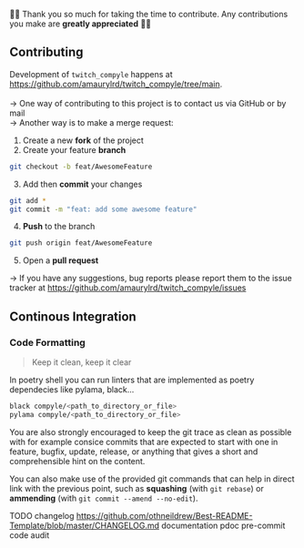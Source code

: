 <!-- markdownlint-disable MD029 MD041 -->
🎉🎉 Thank you so much for taking the time to contribute. Any contributions you make are **greatly appreciated** 🎉🎉

## Contributing

Development of `twitch_compyle` happens at <https://github.com/amaurylrd/twitch_compyle/tree/main>.
<br><br>
&rarr; One way of contributing to this project is to contact us via GitHub or by mail <br>
&rarr; Another way is to make a merge request:

1. Create a new **fork** of the project
2. Create your feature **branch**

```sh
git checkout -b feat/AwesomeFeature
```

3. Add then **commit** your changes

```sh
git add *
git commit -m "feat: add some awesome feature"
```

4. **Push** to the branch
   
```sh
git push origin feat/AwesomeFeature
```

5. Open a **pull request**

&rarr; If you have any suggestions, bug reports please report them to the issue tracker at <https://github.com/amaurylrd/twitch_compyle/issues>


## Continous Integration

### Code Formatting

> Keep it clean, keep it clear

In poetry shell you can run linters that are implemented as poetry dependecies like pylama, black...

```sh
black compyle/<path_to_directory_or_file>
pylama compyle/<path_to_directory_or_file>
```

You are also strongly encouraged to keep the git trace as clean as possible with for example consice commits that are expected to start with one in feature, bugfix, update, release, or anything that gives a short and comprehensible hint on the content.

You can also make use of the provided git commands that can help in direct link with the previous point, such as **squashing** (with ``git rebase``) or **ammending** (with ``git commit --amend --no-edit``).



TODO
changelog https://github.com/othneildrew/Best-README-Template/blob/master/CHANGELOG.md
documentation pdoc
pre-commit
code audit
